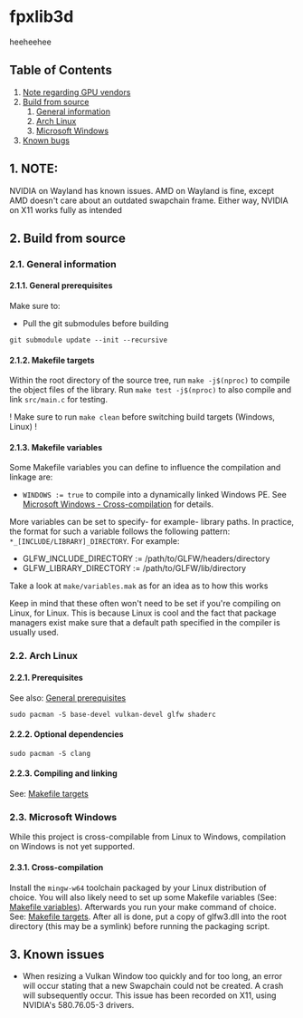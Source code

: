 # fpxlib3d

heeheehee

## Table of Contents
1. [Note regarding GPU vendors](#note_gpu)
2. [Build from source](#build_from_source)
    1. [General information](#build_general)
    2. [Arch Linux](#build_arch)
    3. [Microsoft Windows](#build_windows)
3. [Known bugs](#known_issues)


## 1. NOTE: <a name="note_gpu"></a>
NVIDIA on Wayland has known issues.
AMD on Wayland is fine, except AMD doesn't care about an outdated swapchain frame.
Either way, NVIDIA on X11 works fully as intended


## 2. Build from source <a name="build_from_source"></a>

### 2.1. General information <a name="build_general"></a>

#### 2.1.1. General prerequisites <a name="build_general_pre"></a>
Make sure to:
- Pull the git submodules before building
```shell
git submodule update --init --recursive
```

#### 2.1.2. Makefile targets <a name="build_make_targets"></a>
Within the root directory of the source tree, run `make -j$(nproc)` to compile the object files of the library. Run `make test -j$(nproc)` to also compile and link `src/main.c` for testing.

! Make sure to run `make clean` before switching build targets (Windows, Linux) !

#### 2.1.3. Makefile variables <a name="build_make_vars"></a>
Some Makefile variables you can define to influence the compilation and linkage are:
- `WINDOWS := true` to compile into a dynamically linked Windows PE. See [Microsoft Windows - Cross-compilation](#build_windows_cross) for details.

More variables can be set to specify- for example- library paths. In practice, the format for such a variable follows the following pattern: `*_[INCLUDE/LIBRARY]_DIRECTORY`.
For example:
- GLFW_INCLUDE_DIRECTORY := /path/to/GLFW/headers/directory
- GLFW_LIBRARY_DIRECTORY := /path/to/GLFW/lib/directory

Take a look at `make/variables.mak` as for an idea as to how this works

Keep in mind that these often won't need to be set if you're compiling on Linux, for Linux. This is because Linux is cool and the fact that package managers exist make sure that a default path specified in the compiler is usually used.


### 2.2. Arch Linux <a name="build_arch"></a>

#### 2.2.1. Prerequisites
See also: [General prerequisites](#build_general_pre)
```shell
sudo pacman -S base-devel vulkan-devel glfw shaderc
```

#### 2.2.2. Optional dependencies
```shell
sudo pacman -S clang
```

#### 2.2.3. Compiling and linking
See: [Makefile targets](#build_make_targets)


### 2.3. Microsoft Windows <a name="build_windows"></a>
While this project is cross-compilable from Linux to Windows, compilation on Windows is not yet supported.

#### 2.3.1. Cross-compilation <a name="build_windows_cross"></a>
Install the `mingw-w64` toolchain packaged by your Linux distribution of choice. You will also likely need to set up some Makefile variables (See: [Makefile variables](#build_make_vars)). Afterwards you run your make command of choice. See: [Makefile targets](#build_make_targets). After all is done, put a copy of glfw3.dll into the root directory (this may be a symlink) before running the packaging script.


## 3. Known issues <a name="known_issues"></a>
- When resizing a Vulkan Window too quickly and for too long, an error will occur stating that a new Swapchain could not be created. A crash will subsequently occur. This issue has been recorded on X11, using NVIDIA's 580.76.05-3 drivers.
